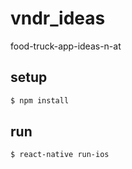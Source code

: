 # vndr_ideas
food-truck-app-ideas-n-at

## setup
```sh
$ npm install
```

## run
```sh
$ react-native run-ios
```
